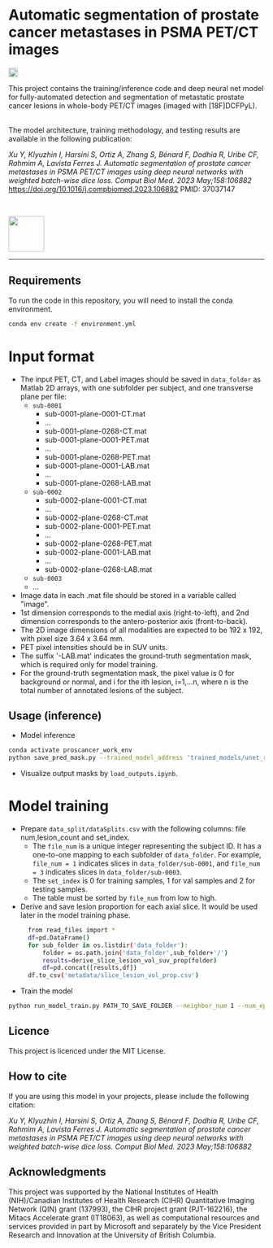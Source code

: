 # Automatic segmentation of prostate cancer metastases in PSMA PET/CT images

<p align="left">
    <img alt="PyPI - License" src="https://img.shields.io/badge/license-MIT-blue" height="18" />
</p>

This project contains the training/inference code and deep neural net model for fully-automated detection and segmentation of metastatic prostate cancer lesions in whole-body PET/CT images (imaged with [18F]DCFPyL).

<br/>
The model architecture, training methodology, and testing results are available in the following publication:

*Xu Y, Klyuzhin I, Harsini S, Ortiz A, Zhang S, Bénard F, Dodhia R, Uribe CF, Rahmim A, Lavista Ferres J. Automatic segmentation of prostate cancer metastases in PSMA PET/CT images using deep neural networks with weighted batch-wise dice loss. Comput Biol Med. 2023 May;158:106882*
https://doi.org/10.1016/j.compbiomed.2023.106882
PMID: 37037147

<br/>
<p align="left">
  <a href="https://www.bccrc.ca/dept/io-programs/qurit/"><img src="https://www.bccrc.ca/dept/io-programs/qurit/sites/qurit/files/FINAL_QURIT_PNG_60.png" height="70"/></a>
</p>

---

## Requirements
To run the code in this repository, you will need to install the conda environment.
```bash
conda env create -f environment.yml
```
# Input format
- The input PET, CT, and Label images should be saved in `data_folder` as Matlab 2D arrays, with one subfolder per subject, and one transverse plane per file:
  - `sub-0001`
    - sub-0001-plane-0001-CT.mat
    - ...
    - sub-0001-plane-0268-CT.mat
    - sub-0001-plane-0001-PET.mat
    - ...
    - sub-0001-plane-0268-PET.mat
    - sub-0001-plane-0001-LAB.mat
    - ...
    - sub-0001-plane-0268-LAB.mat
  - `sub-0002`
    - sub-0002-plane-0001-CT.mat
    - ...
    - sub-0002-plane-0268-CT.mat
    - sub-0002-plane-0001-PET.mat
    - ...
    - sub-0002-plane-0268-PET.mat
    - sub-0002-plane-0001-LAB.mat
    - ...
    - sub-0002-plane-0268-LAB.mat
  - `sub-0003`
  - ...
- Image data in each .mat file should be stored in a variable called "image".
- 1st dimension corresponds to the medial axis (right-to-left), and 2nd dimension corresponds to the antero-posterior axis (front-to-back).
- The 2D image dimensions of all modalities are expected to be 192 x 192, with pixel size 3.64 x 3.64 mm.
- PET pixel intensities should be in SUV units.
- The suffix '-LAB.mat' indicates the ground-truth segmentation mask, which is required only for model training.
- For the ground-truth segmentation mask, the pixel value is 0 for background or normal, and i for the ith lesion, i=1,...n, where n is the total number of annotated lesions of the subject. 


## Usage (inference)
- Model inference 
```bash
conda activate proscancer_work_env
python save_pred_mask.py --trained_model_address 'trained_models/unet_resnet34.pt' --save_folder 'outputs' --data_folder 'data_folder' --model_name 'unet_resnet34'
```
- Visualize output masks by `load_outputs.ipynb`. 

# Model training
- Prepare `data_split/dataSplits.csv` with the following columns: file num,lesion_count and set_index. 
    - The `file_num` is a unique integer representing the subject ID. It has a one-to-one mapping to each subfolder of `data_folder`. For example, `file_num = 1` indicates slices in `data_folder/sub-0001`, and `file_num = 3` indicates slices in `data_folder/sub-0003`.  
    - The `set_index` is 0 for training samples, 1 for val samples and 2 for testing samples. 
    - The table must be sorted by `file_num` from low to high.
- Derive and save lesion proportion for each axial slice. It would be used later in the model training phase. 
    ```bash
      from read_files import *
      df=pd.DataFrame()
      for sub_folder in os.listdir('data_folder'):
          folder = os.path.join('data_folder',sub_folder+'/')
          results=derive_slice_lesion_vol_suv_prop(folder)
          df=pd.concat([results,df])
      df.to_csv('metadata/slice_lesion_vol_prop.csv')
    ```
- Train the model 
```bash
python run_model_train.py PATH_TO_SAVE_FOLDER --neighbor_num 1 --num_epochs 20 --adjust_size --batch_size 32 `
```

## Licence 

This project is licenced under the MIT License.

## How to cite

If you are using this model in your projects, please include the following citation:

*Xu Y, Klyuzhin I, Harsini S, Ortiz A, Zhang S, Bénard F, Dodhia R, Uribe CF, Rahmim A, Lavista Ferres J. Automatic segmentation of prostate cancer metastases in PSMA PET/CT images using deep neural networks with weighted batch-wise dice loss. Comput Biol Med. 2023 May;158:106882*

## Acknowledgments

This project was supported by the National Institutes of Health (NIH)/Canadian Institutes of Health Research (CIHR) Quantitative Imaging Network (QIN) grant (137993), the CIHR project grant (PJT-162216), the Mitacs Accelerate grant (IT18063), as well as computational resources and services provided in part by Microsoft and separately by the Vice President Research and Innovation at the University of British Columbia.





  


